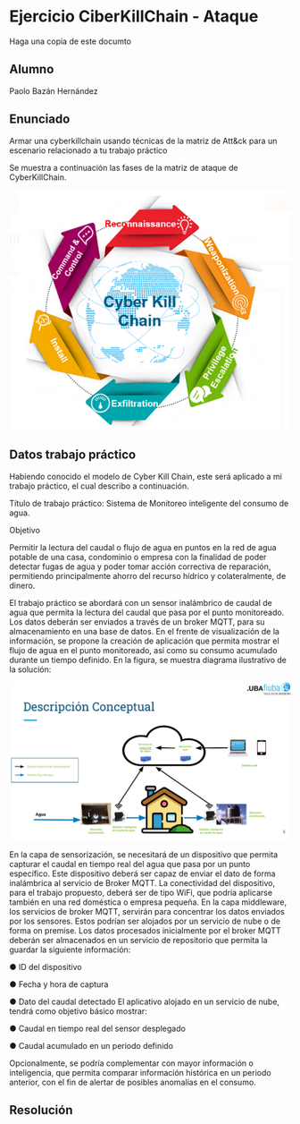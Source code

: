 # Ejercicio CiberKillChain - Ataque

Haga una copia de este documto

## Alumno

Paolo Bazán Hernández

## Enunciado

Armar una cyberkillchain usando técnicas de la matriz de Att&ck para un escenario relacionado a tu trabajo práctico

Se muestra a continuación las fases de la matriz de ataque de CyberKillChain.

![Alt text](img/ckc1.png)


## Datos trabajo práctico

Habiendo conocido el modelo de Cyber Kill Chain, este será aplicado a mi trabajo práctico, el cual describo a continuación.

Título de trabajo práctico: Sistema de Monitoreo inteligente del consumo de agua.

Objetivo

Permitir la lectura del caudal o flujo de agua en puntos en la red de agua potable de una
casa, condominio o empresa con la finalidad de poder detectar fugas de agua y poder tomar
acción correctiva de reparación, permitiendo principalmente ahorro del recurso hídrico y
colateralmente, de dinero.

El trabajo práctico se abordará con un sensor inalámbrico de caudal de agua que permita
la lectura del caudal que pasa por el punto monitoreado. Los datos deberán ser enviados a
través de un broker MQTT, para su almacenamiento en una base de datos. En el frente de
visualización de la información, se propone la creación de aplicación que permita mostrar el
flujo de agua en el punto monitoreado, así como su consumo acumulado durante un tiempo
definido. En la figura, se muestra diagrama ilustrativo de la solución:

![Alt text](img/DiagramaConceptualSmartWater.png)


En la capa de sensorización, se necesitará de un dispositivo que permita capturar el caudal
en tiempo real del agua que pasa por un punto específico. Este dispositivo deberá ser capaz
de enviar el dato de forma inalámbrica al servicio de Broker MQTT.
La conectividad del dispositivo, para el trabajo propuesto, deberá ser de tipo WiFi, que
podría aplicarse también en una red doméstica o empresa pequeña.
En la capa middleware, los servicios de broker MQTT, servirán para concentrar los datos
enviados por los sensores. Estos podrían ser alojados por un servicio de nube o de forma
on premise.
Los datos procesados inicialmente por el broker MQTT deberán ser almacenados en un
servicio de repositorio que permita la guardar la siguiente información:

● ID del dispositivo

● Fecha y hora de captura

● Dato del caudal detectado
El aplicativo alojado en un servicio de nube, tendrá como objetivo básico mostrar:

● Caudal en tiempo real del sensor desplegado

● Caudal acumulado en un periodo definido

Opcionalmente, se podría complementar con mayor información o inteligencia, que permita
comparar información histórica en un periodo anterior, con el fin de alertar de posibles
anomalías en el consumo.

## Resolución
